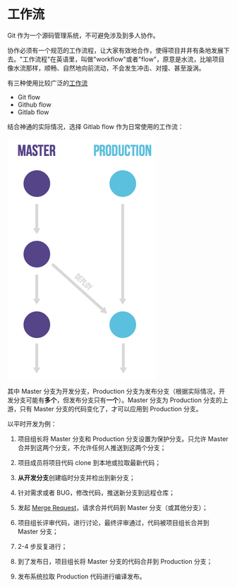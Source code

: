 # 工作流

Git 作为一个源码管理系统，不可避免涉及到多人协作。

协作必须有一个规范的工作流程，让大家有效地合作，使得项目井井有条地发展下去。"工作流程"在英语里，叫做"workflow"或者"flow"，原意是水流，比喻项目像水流那样，顺畅、自然地向前流动，不会发生冲击、对撞、甚至漩涡。

有三种使用比较广泛的[工作流](https://docs.gitlab.com/ce/workflow/gitlab_flow.html)

- Git flow
- Github flow
- Gitlab flow

结合神通的实际情况，选择 Gitlab flow 作为日常使用的工作流：

![](/assets/workflow.png)

其中 Master 分支为开发分支，Production 分支为发布分支（根据实际情况，开发分支可能有**多个**，但发布分支只有**一个**）。Master 分支为 Production 分支的上游，只有 Master 分支的代码变化了，才可以应用到 Production 分支。

以平时开发为例：

1. 项目组长将 Master 分支和 Production 分支设置为保护分支。只允许 Master 合并到这两个分支，不允许任何人推送到这两个分支；

2. 项目成员将项目代码 clone 到本地或拉取最新代码；

3. **从开发分支**创建临时分支并检出到新分支；

3. 针对需求或者 BUG，修改代码，推送新分支到远程仓库；

4. 发起 [Merge Request](/review/local-modify.md)，请求合并代码到 Master 分支（或其他分支）；

5. 项目组长评审代码，进行讨论，最终评审通过，代码被项目组长合并到 Master 分支；

6. 2-4 步反复进行；

7. 到了发布日，项目组长将 Master 分支的代码合并到 Production 分支；

8. 发布系统拉取 Production 代码进行编译发布。